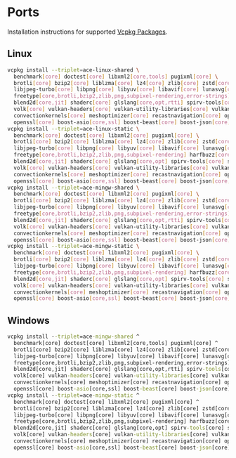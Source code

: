 # Ports
Installation instructions for supported [Vcpkg Packages][pkg].

## Linux

```sh
vcpkg install --triplet=ace-linux-shared \
  benchmark[core] doctest[core] libxml2[core,tools] pugixml[core] \
  brotli[core] bzip2[core] liblzma[core] lz4[core] zlib[core] zstd[core] \
  libjpeg-turbo[core] libpng[core] libyuv[core] libavif[core] lunasvg[core] \
  freetype[core,brotli,bzip2,zlib,png,subpixel-rendering,error-strings] harfbuzz[core,freetype] \
  blend2d[core,jit] shaderc[core] glslang[core,opt,rtti] spirv-tools[core,tools] spirv-headers[core] \
  volk[core] vulkan-headers[core] vulkan-utility-libraries[core] vulkan-memory-allocator[core] \
  convectionkernels[core] meshoptimizer[core] recastnavigation[core] openfbx[core] leveldb[core] \
  openssl[core] boost-asio[core,ssl] boost-beast[core] boost-json[core] boost-url[core] && \
vcpkg install --triplet=ace-linux-static \
  benchmark[core] doctest[core] libxml2[core] pugixml[core] \
  brotli[core] bzip2[core] liblzma[core] lz4[core] zlib[core] zstd[core] \
  libjpeg-turbo[core] libpng[core] libyuv[core] libavif[core] lunasvg[core] \
  freetype[core,brotli,bzip2,zlib,png,subpixel-rendering] harfbuzz[core,freetype] \
  blend2d[core,jit] shaderc[core] glslang[core,opt] spirv-tools[core] spirv-headers[core] \
  volk[core] vulkan-headers[core] vulkan-utility-libraries[core] vulkan-memory-allocator[core] \
  convectionkernels[core] meshoptimizer[core] recastnavigation[core] openfbx[core] leveldb[core] \
  openssl[core] boost-asio[core,ssl] boost-beast[core] boost-json[core] boost-url[core] && \
vcpkg install --triplet=ace-mingw-shared \
  benchmark[core] doctest[core] libxml2[core] pugixml[core] \
  brotli[core] bzip2[core] liblzma[core] lz4[core] zlib[core] zstd[core] \
  libjpeg-turbo[core] libpng[core] libyuv[core] libavif[core] lunasvg[core] \
  freetype[core,brotli,bzip2,zlib,png,subpixel-rendering,error-strings] harfbuzz[core,freetype] \
  blend2d[core,jit] shaderc[core] glslang[core,opt,rtti] spirv-tools[core] spirv-headers[core] \
  volk[core] vulkan-headers[core] vulkan-utility-libraries[core] vulkan-memory-allocator[core] \
  convectionkernels[core] meshoptimizer[core] recastnavigation[core] openfbx[core] leveldb[core] \
  openssl[core] boost-asio[core,ssl] boost-beast[core] boost-json[core] boost-url[core] && \
vcpkg install --triplet=ace-mingw-static \
  benchmark[core] doctest[core] libxml2[core] pugixml[core] \
  brotli[core] bzip2[core] liblzma[core] lz4[core] zlib[core] zstd[core] \
  libjpeg-turbo[core] libpng[core] libyuv[core] libavif[core] lunasvg[core] \
  freetype[core,brotli,bzip2,zlib,png,subpixel-rendering] harfbuzz[core,freetype] \
  blend2d[core,jit] shaderc[core] glslang[core,opt] spirv-tools[core] spirv-headers[core] \
  volk[core] vulkan-headers[core] vulkan-utility-libraries[core] vulkan-memory-allocator[core] \
  convectionkernels[core] meshoptimizer[core] recastnavigation[core] openfbx[core] leveldb[core] \
  openssl[core] boost-asio[core,ssl] boost-beast[core] boost-json[core] boost-url[core]
```

## Windows

```bat
vcpkg install --triplet=ace-mingw-shared ^
  benchmark[core] doctest[core] libxml2[core,tools] pugixml[core] ^
  brotli[core] bzip2[core] liblzma[core] lz4[core] zlib[core] zstd[core] ^
  libjpeg-turbo[core] libpng[core] libyuv[core] libavif[core] lunasvg[core] ^
  freetype[core,brotli,bzip2,zlib,png,subpixel-rendering,error-strings] harfbuzz[core,freetype] ^
  blend2d[core,jit] shaderc[core] glslang[core,opt,rtti] spirv-tools[core,tools] spirv-headers[core] ^
  volk[core] vulkan-headers[core] vulkan-utility-libraries[core] vulkan-memory-allocator[core] ^
  convectionkernels[core] meshoptimizer[core] recastnavigation[core] openfbx[core] leveldb[core] ^
  openssl[core] boost-asio[core,ssl] boost-beast[core] boost-json[core] boost-url[core] && ^
vcpkg install --triplet=ace-mingw-static ^
  benchmark[core] doctest[core] libxml2[core] pugixml[core] ^
  brotli[core] bzip2[core] liblzma[core] lz4[core] zlib[core] zstd[core] ^
  libjpeg-turbo[core] libpng[core] libyuv[core] libavif[core] lunasvg[core] ^
  freetype[core,brotli,bzip2,zlib,png,subpixel-rendering] harfbuzz[core,freetype] ^
  blend2d[core,jit] shaderc[core] glslang[core,opt] spirv-tools[core] spirv-headers[core] ^
  volk[core] vulkan-headers[core] vulkan-utility-libraries[core] vulkan-memory-allocator[core] ^
  convectionkernels[core] meshoptimizer[core] recastnavigation[core] openfbx[core] leveldb[core] ^
  openssl[core] boost-asio[core,ssl] boost-beast[core] boost-json[core] boost-url[core]
```

[pkg]: https://vcpkg.io/en/packages

<!--
benchmark provides CMake targets:

  # this is heuristically generated, and may not be correct
  find_package(benchmark CONFIG REQUIRED)
  target_link_libraries(main PRIVATE benchmark::benchmark benchmark::benchmark_main)

benchmark provides pkg-config modules:

  # Google microbenchmark framework
  benchmark

blend2d provides CMake targets:

    find_package(blend2d CONFIG REQUIRED)
    target_link_libraries(main PRIVATE blend2d::blend2d)

brotli provides CMake targets:

    find_package(unofficial-brotli CONFIG REQUIRED)
    # Brotli decoder library
    target_link_libraries(main PRIVATE unofficial::brotli::brotlidec)
    # Brotli encoder library
    target_link_libraries(main PRIVATE unofficial::brotli::brotlienc)

The package bzip2 is compatible with built-in CMake targets:

    find_package(BZip2 REQUIRED)
    target_link_libraries(main PRIVATE BZip2::BZip2)

convectionkernels provides CMake targets:

  # this is heuristically generated, and may not be correct
  find_package(unofficial-convectionkernels CONFIG REQUIRED)
  target_link_libraries(main PRIVATE unofficial::convectionkernels::convectionkernels)

doctest provides CMake targets:

  # this is heuristically generated, and may not be correct
  find_package(doctest CONFIG REQUIRED)
  target_link_libraries(main PRIVATE doctest::doctest)

The package zlib is compatible with built-in CMake targets:

    find_package(ZLIB REQUIRED)
    target_link_libraries(main PRIVATE ZLIB::ZLIB)

The package libpng is compatible with built-in CMake targets:

    find_package(PNG REQUIRED)
    target_link_libraries(main PRIVATE PNG::PNG)

freetype is compatible with built-in CMake targets:

    find_package(Freetype REQUIRED)
    target_link_libraries(main PRIVATE Freetype::Freetype) # since CMake 3.10

spirv-headers is header-only and can be used from CMake via:

  find_path(SPIRV_HEADERS_INCLUDE_DIRS "spirv/1.0/GLSL.std.450.h")
  target_include_directories(main PRIVATE ${SPIRV_HEADERS_INCLUDE_DIRS})

spirv-headers provides pkg-config modules:

  # Header files from the SPIR-V registry
  SPIRV-Headers

spirv-tools provides CMake targets:

    find_package(SPIRV-Tools CONFIG REQUIRED)
    # The static libary is always available.
    # It offers full public symbol visibility.
    target_link_libraries(main PRIVATE SPIRV-Tools-static)
    # In triplets with dynamic library linkage, there is also a shared libary.
    target_link_libraries(main PRIVATE SPIRV-Tools-shared)

    # The following libraries are static and depend on SPIRV-Tools-static.

    find_package(SPIRV-Tools-link CONFIG REQUIRED)
    target_link_libraries(main PRIVATE SPIRV-Tools-link)

    find_package(SPIRV-Tools-lint CONFIG REQUIRED)
    target_link_libraries(main PRIVATE SPIRV-Tools-lint)

    find_package(SPIRV-Tools-opt CONFIG REQUIRED)
    target_link_libraries(main PRIVATE SPIRV-Tools-opt)

    find_package(SPIRV-Tools-reduce CONFIG REQUIRED)
    target_link_libraries(main PRIVATE SPIRV-Tools-reduce)

glslang provides CMake targets:

    find_package(glslang CONFIG REQUIRED)
    target_link_libraries(main PRIVATE glslang::glslang glslang::glslang-default-resource-limits glslang::SPIRV glslang::SPVRemapper)

The harfbuzz package provides CMake targets:

    find_package(harfbuzz CONFIG REQUIRED)
    target_link_libraries(main PRIVATE harfbuzz::harfbuzz harfbuzz::harfbuzz-subset)

leveldb provides CMake targets:

  # this is heuristically generated, and may not be correct
  find_package(leveldb CONFIG REQUIRED)
  target_link_libraries(main PRIVATE leveldb::leveldb)

libjpeg-turbo is compatible with built-in implementation-agnostic CMake targets:

    find_package(JPEG REQUIRED)
    target_include_directories(main PRIVATE JPEG::JPEG)

libjpeg-turbo provides CMake targets for the TurboJPEG C API:

    find_package(libjpeg-turbo CONFIG REQUIRED)
    target_link_libraries(main PRIVATE $<IF:$<TARGET_EXISTS:libjpeg-turbo::turbojpeg>,libjpeg-turbo::turbojpeg,libjpeg-turbo::turbojpeg-static>)

libyuv provides CMake targets:

    find_package(libyuv CONFIG REQUIRED)
    target_link_libraries(main PRIVATE yuv)
libavif provides CMake targets:

  # this is heuristically generated, and may not be correct
  find_package(libavif CONFIG REQUIRED)
  target_link_libraries(main PRIVATE avif)

libavif provides pkg-config modules:

  # Library for encoding and decoding .avif files
  libavif

liblzma is compatible with built-in CMake targets:

    find_package(LibLZMA REQUIRED)
    target_link_libraries(main PRIVATE LibLZMA::LibLZMA)

liblzma provides CMake targets:

    find_package(liblzma CONFIG REQUIRED)
    target_link_libraries(main PRIVATE liblzma::liblzma)

The package libxml2 is compatible with built-in CMake targets:

    find_package(LibXml2 REQUIRED)
    target_link_libraries(main PRIVATE LibXml2::LibXml2)

lunasvg provides CMake targets:

  # this is heuristically generated, and may not be correct
  find_package(unofficial-lunasvg CONFIG REQUIRED)
  target_link_libraries(main PRIVATE unofficial::lunasvg::lunasvg)

lz4 provides CMake targets:

  # this is heuristically generated, and may not be correct
  find_package(lz4 CONFIG REQUIRED)
  target_link_libraries(main PRIVATE lz4::lz4)

lz4 provides pkg-config modules:

  # extremely fast lossless compression algorithm library
  liblz4

meshoptimizer provides CMake targets:

  # this is heuristically generated, and may not be correct
  find_package(meshoptimizer CONFIG REQUIRED)
  target_link_libraries(main PRIVATE meshoptimizer::meshoptimizer)

openfbx provides CMake targets:

  # this is heuristically generated, and may not be correct
  find_package(unofficial-openfbx CONFIG REQUIRED)
  target_link_libraries(main PRIVATE unoffical::openfbx::openfbx)

pugixml provides CMake targets:

  # this is heuristically generated, and may not be correct
  find_package(pugixml CONFIG REQUIRED)
  target_link_libraries(main PRIVATE pugixml::static pugixml::pugixml)

pugixml provides pkg-config modules:

  # Light-weight, simple and fast XML parser for C++ with XPath support.
  pugixml

recastnavigation provides CMake targets:

  # this is heuristically generated, and may not be correct
  find_package(recastnavigation CONFIG REQUIRED)
  # note: 1 additional targets are not displayed.
  target_link_libraries(main PRIVATE RecastNavigation::Detour RecastNavigation::Recast RecastNavigation::DebugUtils RecastNavigation::DetourCrowd)

recastnavigation provides pkg-config modules:

  # RecastNavigation is a cross-platform navigation mesh construction toolset for games
  recastnavigation

shaderc provides CMake targets:

    find_package(unofficial-shaderc CONFIG REQUIRED)
    target_link_libraries(main PRIVATE unofficial::shaderc::shaderc)

Vulkan-Headers provides official find_package support:

    find_package(VulkanHeaders CONFIG)
    target_link_libraries(main PRIVATE Vulkan::Headers)

volk provides CMake targets:

    find_package(volk CONFIG REQUIRED)
    target_link_libraries(main PRIVATE volk::volk volk::volk_headers)

VulkanMemoryAllocator provides official find_package support. However, it requires the user to provide the include directory containing `vulkan/vulkan.h`. There are multiple ways to achieve this and VulkanMemoryAllocator is compatible with all of them.

    find_package(Vulkan) # https://cmake.org/cmake/help/latest/module/FindVulkan.html, CMake 3.21+
    find_package(VulkanMemoryAllocator CONFIG REQUIRED)
    target_link_libraries(main PRIVATE Vulkan::Vulkan GPUOpen::VulkanMemoryAllocator)

or

    find_package(Vulkan) # CMake 3.21+
    find_package(VulkanMemoryAllocator CONFIG REQUIRED)
    target_link_libraries(main PRIVATE Vulkan::Headers GPUOpen::VulkanMemoryAllocator)

or

    find_package(VulkanHeaders CONFIG) # From the vulkan-headers port
    find_package(VulkanMemoryAllocator CONFIG REQUIRED)
    target_link_libraries(main PRIVATE Vulkan::Headers GPUOpen::VulkanMemoryAllocator)

See the documentation for more information on setting up your project: https://gpuopen-librariesandsdks.github.io/VulkanMemoryAllocator/html/index.html

vulkan-utility-libraries provides CMake targets:

  # this is heuristically generated, and may not be correct
  find_package(VulkanUtilityLibraries CONFIG REQUIRED)
  target_link_libraries(main PRIVATE Vulkan::LayerSettings Vulkan::UtilityHeaders Vulkan::CompilerConfiguration)

zstd provides CMake targets:

  find_package(zstd CONFIG REQUIRED)
  target_link_libraries(main PRIVATE zstd::libzstd)

openssl is compatible with built-in CMake targets:

  find_package(OpenSSL REQUIRED)
  target_link_libraries(main PRIVATE OpenSSL::SSL)
  target_link_libraries(main PRIVATE OpenSSL::Crypto)

The package boost-json is compatible with built-in CMake targets of FindBoost.cmake:

    find_package(Boost REQUIRED COMPONENTS json)
    target_link_libraries(main PRIVATE Boost::json)

or the generated cmake configs via:

    find_package(boost_json REQUIRED CONFIG)
    target_link_libraries(main PRIVATE Boost::json)

The package boost-asio is compatible with built-in CMake targets of FindBoost.cmake:

    find_package(Boost REQUIRED COMPONENTS asio)
    target_link_libraries(main PRIVATE Boost::asio)

or the generated cmake configs via:

    find_package(boost_asio REQUIRED CONFIG)
    target_link_libraries(main PRIVATE Boost::asio)

The package boost-beast is compatible with built-in CMake targets of FindBoost.cmake:

    find_package(Boost REQUIRED COMPONENTS beast)
    target_link_libraries(main PRIVATE Boost::beast)

or the generated cmake configs via:

    find_package(boost_beast REQUIRED CONFIG)
    target_link_libraries(main PRIVATE Boost::beast)

The package boost-url is compatible with built-in CMake targets of FindBoost.cmake:

    find_package(Boost REQUIRED COMPONENTS url)
    target_link_libraries(main PRIVATE Boost::url)

or the generated cmake configs via:

    find_package(boost_url REQUIRED CONFIG)
    target_link_libraries(main PRIVATE Boost::url)
-->
